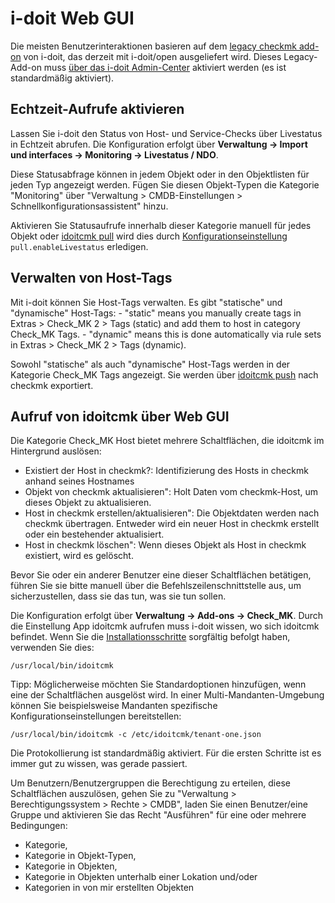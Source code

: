 # i-doit Web GUI

Die meisten Benutzerinteraktionen basieren auf dem [legacy checkmk add-on](./index.md) von i-doit, das derzeit mit i-doit/open ausgeliefert wird. Dieses Legacy-Add-on muss [über das i-doit Admin-Center](../index.md) aktiviert werden (es ist standardmäßig aktiviert).

## Echtzeit-Aufrufe aktivieren

Lassen Sie i-doit den Status von Host- und Service-Checks über Livestatus in Echtzeit abrufen. Die Konfiguration erfolgt über **Verwaltung → Import und interfaces → Monitoring → Livestatus / NDO**.

Diese Statusabfrage können in jedem Objekt oder in den Objektlisten für jeden Typ angezeigt werden. Fügen Sie diesen Objekt-Typen die Kategorie "Monitoring" über "Verwaltung > CMDB-Einstellungen > Schnellkonfigurationsassistent" hinzu.

Aktivieren Sie Statusaufrufe innerhalb dieser Kategorie manuell für jedes Objekt oder [idoitcmk pull](bestandsdaten-in-die-cmdb-importieren.md) wird dies durch [Konfigurationseinstellung](./konfiguration.md) `pull.enableLivestatus` erledigen.

## Verwalten von Host-Tags

Mit i-doit können Sie Host-Tags verwalten. Es gibt "statische" und "dynamische" Host-Tags: - "static" means you manually create tags in Extras > Check_MK 2 > Tags (static) and add them to host in category Check_MK Tags. - "dynamic" means this is done automatically via rule sets in Extras > Check_MK 2 > Tags (dynamic).

Sowohl "statische" als auch "dynamische" Host-Tags werden in der Kategorie Check_MK Tags angezeigt. Sie werden über [idoitcmk push](./wato-konfiguration-auf-basis-von-cmdb-daten-generieren.md) nach checkmk exportiert.

## Aufruf von idoitcmk über Web GUI

Die Kategorie Check_MK Host bietet mehrere Schaltflächen, die idoitcmk im Hintergrund auslösen:

*   Existiert der Host in checkmk?: Identifizierung des Hosts in checkmk anhand seines Hostnames
*   Objekt von checkmk aktualisieren": Holt Daten vom checkmk-Host, um dieses Objekt zu aktualisieren.
*   Host in checkmk erstellen/aktualisieren": Die Objektdaten werden nach checkmk übertragen. Entweder wird ein neuer Host in checkmk erstellt oder ein bestehender aktualisiert.
*   Host in checkmk löschen": Wenn dieses Objekt als Host in checkmk existiert, wird es gelöscht.

Bevor Sie oder ein anderer Benutzer eine dieser Schaltflächen betätigen, führen Sie sie bitte manuell über die Befehlszeilenschnittstelle aus, um sicherzustellen, dass sie das tun, was sie tun sollen.

Die Konfiguration erfolgt über **Verwaltung → Add-ons → Check_MK**. Durch die Einstellung App idoitcmk aufrufen muss i-doit wissen, wo sich idoitcmk befindet. Wenn Sie die [Installationsschritte](./installation.md) sorgfältig befolgt haben, verwenden Sie dies:

```shell
/usr/local/bin/idoitcmk
```

Tipp: Möglicherweise möchten Sie Standardoptionen hinzufügen, wenn eine der Schaltflächen ausgelöst wird. In einer Multi-Mandanten-Umgebung können Sie beispielsweise Mandanten spezifische Konfigurationseinstellungen bereitstellen:

```shell
/usr/local/bin/idoitcmk -c /etc/idoitcmk/tenant-one.json
```

Die Protokollierung ist standardmäßig aktiviert. Für die ersten Schritte ist es immer gut zu wissen, was gerade passiert.

Um Benutzern/Benutzergruppen die Berechtigung zu erteilen, diese Schaltflächen auszulösen, gehen Sie zu "Verwaltung > Berechtigungssystem > Rechte > CMDB", laden Sie einen Benutzer/eine Gruppe und aktivieren Sie das Recht "Ausführen" für eine oder mehrere Bedingungen:

*   Kategorie,
*   Kategorie in Objekt-Typen,
*   Kategorie in Objekten,
*   Kategorie in Objekten unterhalb einer Lokation und/oder
*   Kategorien in von mir erstellten Objekten
